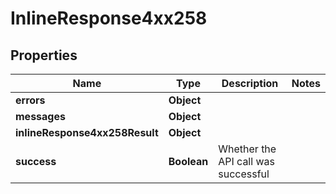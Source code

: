 # InlineResponse4xx258

## Properties
Name | Type | Description | Notes
------------ | ------------- | ------------- | -------------
**errors** | **Object** |  | 
**messages** | **Object** |  | 
**inlineResponse4xx258Result** | **Object** |  | 
**success** | **Boolean** | Whether the API call was successful | 
